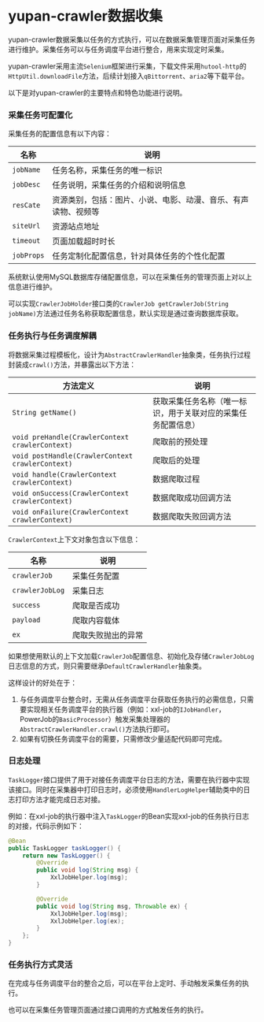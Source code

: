 # yupan-crawler数据收集

yupan-crawler数据采集以任务的方式执行，可以在数据采集管理页面对采集任务进行维护。采集任务可以与任务调度平台进行整合，用来实现定时采集。

yupan-crawler采用主流`Selenium`框架进行采集，下载文件采用`hutool-http`的`HttpUtil.downloadFile`方法，后续计划接入`qBittorrent`、`aria2`等下载平台。

以下是对yupan-crawler的主要特点和特色功能进行说明。

### 采集任务可配置化

采集任务的配置信息有以下内容：

|名称|说明|
|---|---|
| `jobName` | 任务名称，采集任务的唯一标识 |
| `jobDesc` | 任务说明，采集任务的介绍和说明信息 |
| `resCate` | 资源类别，包括：图片、小说、电影、动漫、音乐、有声读物、视频等 |
| `siteUrl` | 资源站点地址 |
| `timeout` | 页面加载超时时长 |
| `jobProps` | 任务定制化配置信息，针对具体任务的个性化配置 |

系统默认使用MySQL数据库存储配置信息，可以在采集任务的管理页面上对以上信息进行维护。

可以实现`CrawlerJobHolder`接口类的`CrawlerJob getCrawlerJob(String jobName)`方法通过任务名称获取配置信息，默认实现是通过查询数据库获取。

### 任务执行与任务调度解耦

将数据采集过程模板化，设计为`AbstractCrawlerHandler`抽象类，任务执行过程封装成`crawl()`方法，并暴露出以下方法：

|方法定义|说明|
|---|---|
| `String getName()` | 获取采集任务名称（唯一标识，用于关联对应的采集任务配置信息） |
| `void preHandle(CrawlerContext crawlerContext)` | 爬取前的预处理 |
| `void postHandle(CrawlerContext crawlerContext)` | 爬取后的处理 |
| `void handle(CrawlerContext crawlerContext)` | 数据爬取过程 |
| `void onSuccess(CrawlerContext crawlerContext)` | 数据爬取成功回调方法 |
| `void onFailure(CrawlerContext crawlerContext)` | 数据爬取失败回调方法 |

`CrawlerContext`上下文对象包含以下信息：

|名称|说明|
|---|---|
| `crawlerJob` | 采集任务配置 |
| `crawlerJobLog` | 采集日志 |
| `success` | 爬取是否成功 |
| `payload` | 爬取内容载体 |
| `ex` | 爬取失败抛出的异常 |

如果想使用默认的上下文加载`CrawlerJob`配置信息、初始化及存储`CrawlerJobLog`日志信息的方式，则只需要继承`DefaultCrawlerHandler`抽象类。

这样设计的好处在于：
1. 与任务调度平台整合时，无需从任务调度平台获取任务执行的必需信息，只需要实现相关任务调度平台的执行器（例如：xxl-job的`IJobHandler`，PowerJob的`BasicProcessor`）触发采集处理器的`AbstractCrawlerHandler.crawl()`方法执行即可。
2. 如果有切换任务调度平台的需要，只需修改少量适配代码即可完成。

### 日志处理

`TaskLogger`接口提供了用于对接任务调度平台日志的方法，需要在执行器中实现该接口。同时在采集器中打印日志时，必须使用`HandlerLogHelper`辅助类中的日志打印方法才能完成日志对接。

例如：在xxl-job的执行器中注入`TaskLogger`的Bean实现xxl-job的任务执行日志的对接，代码示例如下：

```java
@Bean
public TaskLogger taskLogger() {
    return new TaskLogger() {
        @Override
        public void log(String msg) {
            XxlJobHelper.log(msg);
        }

        @Override
        public void log(String msg, Throwable ex) {
            XxlJobHelper.log(msg);
            XxlJobHelper.log(ex);
        }
    };
}
```

### 任务执行方式灵活

在完成与任务调度平台的整合之后，可以在平台上定时、手动触发采集任务的执行。

也可以在采集任务管理页面通过接口调用的方式触发任务的执行。

